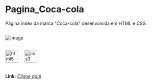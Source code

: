 # Pagina_Coca-cola
Página index da marca "Coca-cola" desenvolvida em HTML e CSS. 

##

![image](https://github.com/JheniferRibeiro/P-gina_Coca-cola/assets/111551364/28c203d2-0ec7-479c-bcc5-b3485aeccc56)

##

<div align="left">
  <img src="https://cdn.jsdelivr.net/gh/devicons/devicon/icons/html5/html5-original.svg" height="40" alt="html5 logo"  />
  <img width="12" />
  <img src="https://cdn.jsdelivr.net/gh/devicons/devicon/icons/css3/css3-original.svg" height="40" alt="css3 logo"  />
  <img width="12" />
</div>
<br>

**Link:** <i>[Clique aqui](https://www.youtube.com/watch?v=G4gzPVE2N0U) <br>
